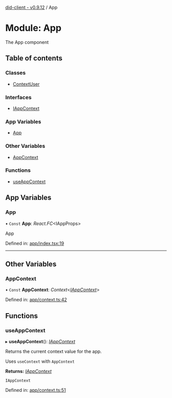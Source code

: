 [did-client - v0.9.12](../README.md) / App

# Module: App

The App component

## Table of contents

### Classes

- [ContextUser](../classes/app.contextuser.md)

### Interfaces

- [IAppContext](../interfaces/app.iappcontext.md)

### App Variables

- [App](app.md#app)

### Other Variables

- [AppContext](app.md#appcontext)

### Functions

- [useAppContext](app.md#useappcontext)

## App Variables

### App

• `Const` **App**: *React.FC*<IAppProps\>

App

Defined in: [app/index.tsx:19](https://github.com/Puzzlepart/did/blob/dev/client/app/index.tsx#L19)

___

## Other Variables

### AppContext

• `Const` **AppContext**: *Context*<[*IAppContext*](../interfaces/app.iappcontext.md)\>

Defined in: [app/context.ts:42](https://github.com/Puzzlepart/did/blob/dev/client/app/context.ts#L42)

## Functions

### useAppContext

▸ **useAppContext**(): [*IAppContext*](../interfaces/app.iappcontext.md)

Returns the current context value for the app.

Uses `useContext` with `AppContext`

**Returns:** [*IAppContext*](../interfaces/app.iappcontext.md)

`IAppContext`

Defined in: [app/context.ts:51](https://github.com/Puzzlepart/did/blob/dev/client/app/context.ts#L51)
